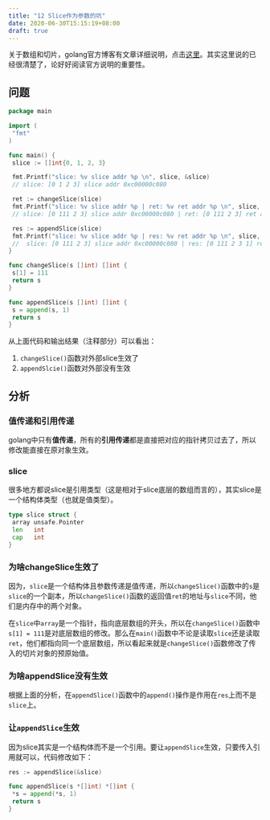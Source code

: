 ```yaml
---
title: "12 Slice作为参数的坑"
date: 2020-06-30T15:15:19+08:00
draft: true
---
```


关于数组和切片，golang官方博客有文章详细说明，点击[这里](https://blog.golang.org/slices)。其实这里说的已经很清楚了，论好好阅读官方说明的重要性。

## 问题

```go
package main

import (
 "fmt"
)

func main() {
 slice := []int{0, 1, 2, 3}

 fmt.Printf("slice: %v slice addr %p \n", slice, &slice)
 // slice: [0 1 2 3] slice addr 0xc00000c080

 ret := changeSlice(slice)
 fmt.Printf("slice: %v slice addr %p | ret: %v ret addr %p \n", slice, &slice, ret, &ret)
 // slice: [0 111 2 3] slice addr 0xc00000c080 | ret: [0 111 2 3] ret addr 0xc00000c0c0

 res := appendSlice(slice)
 fmt.Printf("slice: %v slice addr %p | res: %v ret addr %p \n", slice, &slice, res, &res)
 //  slice: [0 111 2 3] slice addr 0xc00000c080 | res: [0 111 2 3 1] ret addr 0xc00000c120
}

func changeSlice(s []int) []int {
 s[1] = 111
 return s
}

func appendSlice(s []int) []int {
 s = append(s, 1)
 return s
}

```

从上面代码和输出结果（注释部分）可以看出：

1. `changeSlice()`函数对外部slice生效了
2. `appendSlcie()`函数对外部没有生效

## 分析

### 值传递和引用传递

golang中只有**值传递**，所有的**引用传递**都是直接把对应的指针拷贝过去了，所以修改能直接在原对象生效。

### slice

很多地方都说slice是引用类型（这是相对于slice底层的数组而言的），其实slice是一个结构体类型（也就是值类型）。

```go
type slice struct {
 array unsafe.Pointer
 len   int
 cap   int
}
```

### 为啥changeSlice生效了

因为，`slice`是一个结构体且参数传递是值传递，所以`changeSlice()`函数中的`s`是`slice`的一个副本，所以`changeSlice()`函数的返回值`ret`的地址与`slice`不同，他们是内存中的两个对象。

在`slice`中`array`是一个指针，指向底层数组的开头，所以在`changeSlice()`函数中`s[1] = 111`是对底层数组的修改。那么在`main()`函数中不论是读取`slice`还是读取`ret`，他们都指向同一个底层数组，所以看起来就是`changeSlice()`函数修改了传入的切片对象的预原始值。

### 为啥appendSlice没有生效

根据上面的分析，在`appendSlice()`函数中的`append()`操作是作用在`res`上而不是`slice`上。

### 让`appendSlice`生效

因为slice其实是一个结构体而不是一个引用。要让`appendSlice`生效，只要传入引用就可以，代码修改如下：

```go
res := appendSlice(&slice)

func appendSlice(s *[]int) *[]int {
 *s = append(*s, 1)
 return s
}
```
